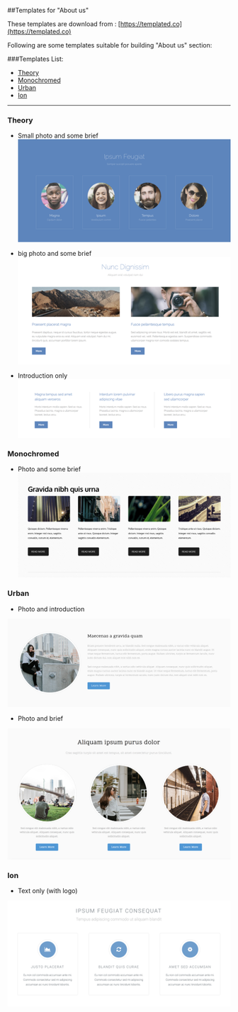 ##Templates for "About us"

These templates are download from : [https://templated.co](https://templated.co)

Following are some templates suitable for building "About us" section:

###Templates List:

* [Theory](#Theory)
* [Monochromed](#Monochromed)
* [Urban](#Urban)
* [Ion](#Ion)

****

<h3 id="Theory">Theory</h3>

* Small photo and some brief 
![T1](sample_image/Theory.png)

* big photo and some brief
![T1](sample_image/Theory2.png)

* Introduction only
![T1](sample_image/Theory3.png)

<h3 id="Monochromed">Monochromed</h3>

* Photo and some brief
![M1](sample_image/Monochromed.png)


<h3 id="Urban">Urban</h3>

* Photo and introduction 

![U1](sample_image/urban.png)

* Photo and brief

![U2](sample_image/Urban2.png)

<h3 id="Ion">Ion</h3>

* Text only (with logo)

![I1](sample_image/Ion.png)

 